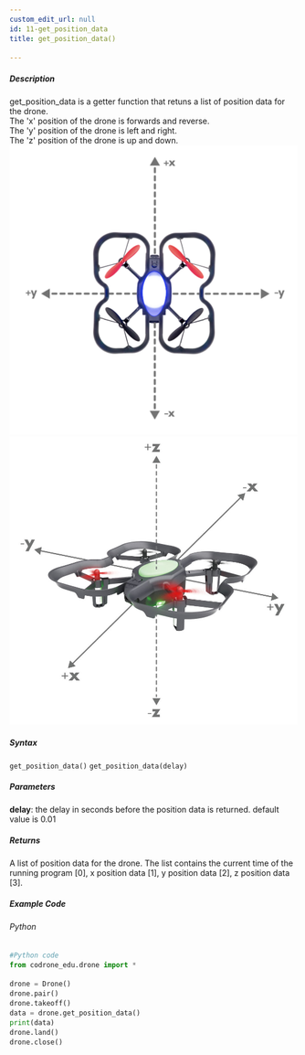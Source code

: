 ```yaml
---
custom_edit_url: null
id: 11-get_position_data
title: get_position_data()

---
```


##### Description

get_position_data is a getter function that retuns a list of position data for the drone. <br />
The 'x' position of the drone is forwards and reverse. <br />
The 'y' position of the drone is left and right. <br />
The 'z' position of the drone is up and down. <br />
![top down image](topdown_xy.png) <br />
![xyz image](xyz.jpg) <br />


##### Syntax
```get_position_data()```
```get_position_data(delay)```


##### Parameters
**delay**: the delay in seconds before the position data is returned. default value is 0.01

##### Returns

A list of position data for the drone. The list contains the current time of the running program [0], x position data [1], y position data [2], z position data [3].

##### Example Code
###### Python
```python
#Python code
from codrone_edu.drone import *

drone = Drone()
drone.pair()
drone.takeoff()
data = drone.get_position_data()
print(data)
drone.land()
drone.close()
```